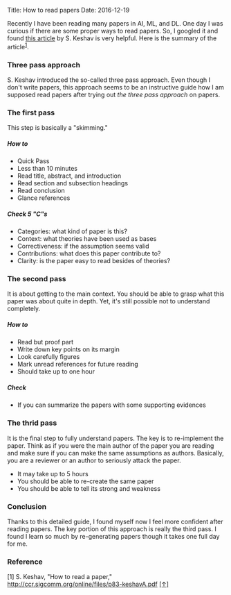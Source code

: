 Title: How to read papers 
Date: 2016-12-19

Recently I have been reading many papers in AI, ML, and DL. One day I was curious if there are some proper ways to read papers. So, I googled it and found [this article](http://ccr.sigcomm.org/online/files/p83-keshavA.pdf) by S. Keshav is very helpful. Here is the summary of the article<sup id="ref1">[1](#ft1)</sup>.

### Three pass approach
S. Keshav introduced the so-called three pass approach. Even though I don't write papers, this approach seems to be an instructive guide how I am supposed read papers after trying out _the three pass approach_ on papers. 

### The first pass
This step is basically a "skimming."

##### How to
* Quick Pass
* Less than 10 minutes
* Read title, abstract, and introduction
* Read section and subsection headings
* Read conclusion
* Glance references

##### Check 5 "C"s
* Categories: what kind of paper is this?
* Context: what theories have been used as bases
* Correctiveness: if the assumption seems valid
* Contributions: what does this paper contribute to?
* Clarity: is the paper easy to read besides of theories?


### The second pass
It is about getting to the main context. You should be able to grasp what this paper was about quite in depth. Yet, it's still possible not to understand completely.

##### How to
* Read but proof part
* Write down key points on its margin
* Look carefully figures
* Mark unread references for future reading
* Should take up to one hour

##### Check
* If you can summarize the papers with some supporting evidences



### The thrid pass
It is the final step to fully understand papers. The key is to re-implement the paper. Think as if you were the main author of the paper you are reading and make sure if you can make the same assumptions as authors. Basically, you are a reviewer or an author to seriously attack the paper.

* It may take up to 5 hours
* You should be able to re-create the same paper
* You should be able to tell its strong and weakness


### Conclusion
Thanks to this detailed guide, I found myself now I feel more confident after reading papers. The key portion of this approach is really the third pass. I found I learn so much by re-generating papers though it takes one full day for me.


### Reference
<span id="ft1">[1]</span> S. Keshav, "How to read a paper," http://ccr.sigcomm.org/online/files/p83-keshavA.pdf [[↑]](#ref1)
